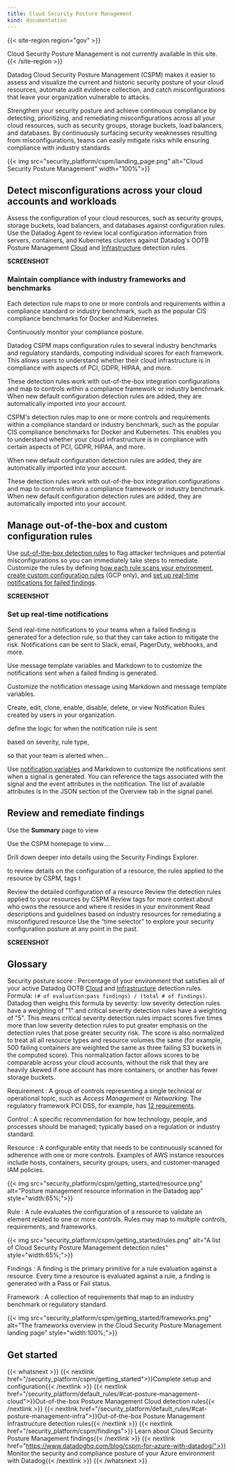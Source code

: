 ```yaml
---
title: Cloud Security Posture Management
kind: documentation
---
```


{{< site-region region="gov" >}}
<div class="alert alert-warning">
Cloud Security Posture Management is not currently available in this site.
</div>
{{< /site-region >}}

Datadog Cloud Security Posture Management (CSPM) makes it easier to assess and visualize the current and historic security posture of your cloud resources, automate audit evidence collection, and catch misconfigurations that leave your organization vulnerable to attacks.

Strengthen your security posture and achieve continuous compliance by detecting, prioritizing, and remediating misconfigurations across all your cloud resources, such as security groups, storage buckets, load balancers, and databases. By continuously surfacing security weaknesses resulting from misconfigurations, teams can easily mitigate risks while ensuring compliance with industry standards.

{{< img src="security_platform/cspm/landing_page.png" alt="Cloud Security Posture Management" width="100%">}}

## Detect misconfigurations across your cloud accounts and workloads

Assess the configuration of your cloud resources, such as security groups, storage buckets, load balancers, and databases against configuration rules. Use the Datadog Agent to review local configuration information from servers, containers, and Kubernetes clusters against Datadog's OOTB Posture Management [Cloud][1] and [Infrastructure][2] detection rules.

**SCREENSHOT**

### Maintain compliance with industry frameworks and benchmarks

Each detection rule maps to one or more controls and requirements within a compliance standard or industry benchmark, such as the popular CIS compliance benchmarks for Docker and Kubernetes.

Continuously monitor your compliance posture.

Datadog CSPM maps configuration rules to several industry benchmarks and regulatory standards, computing individual scores for each framework. This allows users to understand whether their cloud infrastructure is in compliance with aspects of PCI, GDPR, HIPAA, and more.

These detection rules work with out-of-the-box integration configurations and map to controls within a compliance framework or industry benchmark. When new default configuration detection rules are added, they are automatically imported into your account.

CSPM's detection rules map to one or more controls and requirements within a compliance standard or industry benchmark, such as the popular CIS compliance benchmarks for Docker and Kubernetes. This enables you to understand whether your cloud infrastructure is in compliance with certain aspects of PCI, GDPR, HIPAA, and more.

When new default configuration detection rules are added, they are automatically imported into your account.

These detection rules work with out-of-the-box integration configurations and map to controls within a compliance framework or industry benchmark. When new default configuration detection rules are added, they are automatically imported into your account.

## Manage out-of-the-box and custom configuration rules

Use [out-of-the-box detection rules][7] to flag attacker techniques and potential misconfigurations so you can immediately take steps to remediate. Customize the rules by defining [how each rule scans your environment][6], [create custom configuration rules][8] (GCP only), and [set up real-time notifications for failed findings](#set-up-real-time-notifications).

**SCREENSHOT**

### Set up real-time notifications

Send real-time notifications to your teams when a failed finding is generated for a detection rule, so that they can take action to mitigate the risk. Notifications can be sent to Slack, email, PagerDuty, webhooks, and more.

Use message template variables and Markdown to to customize the notifications sent when a failed finding is generated.

Customize the notification message using Markdown and message template variables.

Create, edit, clone, enable, disable, delete, or view Notification Rules created by users in your organization.

define the logic for when the notification rule is sent

based on severity, rule type, 

so that your team is alerted when...

Use [notification variables][1] and Markdown to customize the notifications sent when a signal is generated. You can reference the tags associated with the signal and the event attributes in the notification. The list of available attributes is in the JSON section of the Overview tab in the signal panel.

## Review and remediate findings

Use the **Summary** page to view 

Use the CSPM homepage to view.... 

Drill down deeper into details using the Security Findings Explorer.

to review details on the configuration of a resource, the rules applied to the resource by CSPM, tags t

Review the detailed configuration of a resource
Review the detection rules applied to your resources by CSPM
Review tags for more context about who owns the resource and where it resides in your environment
Read descriptions and guidelines based on industry resources for remediating a misconfigured resource
Use the “time selector” to explore your security configuration posture at any point in the past.

**SCREENSHOT**

## Glossary

Security posture score
: Percentage of your environment that satisfies all of your active Datadog OOTB [Cloud][1] and [Infrastructure][2] detection rules. Formula: `(# of evaluation:pass findings) / (total # of findings)`. Datadog then weighs this formula by severity: low severity detection rules have a weighting of "1" and critical severity detection rules have a weighting of "5". This means critical severity detection rules impact scores five times more than low severity detection rules to put greater emphasis on the detection rules that pose greater security risk. The score is also normalized to treat all all resource types and resource volumes the same (for example, 500 failing containers are weighted the same as three failing S3 buckets in the computed score). This normalization factor allows scores to be comparable across your cloud accounts, without the risk that they are heavily skewed if one account has more containers, or another has fewer storage buckets.

Requirement
: A group of controls representing a single technical or operational topic, such as _Access Management_ or _Networking_. The regulatory framework PCI DSS, for example, has [12 requirements][5].

Control
: A specific recommendation for how technology, people, and processes should be managed; typically based on a regulation or industry standard.

Resource
: A configurable entity that needs to be continuously scanned for adherence with one or more controls. Examples of AWS instance resources include hosts, containers, security groups, users, and customer-managed IAM policies.

  {{< img src="security_platform/cspm/getting_started/resource.png" alt="Posture management resource information in the Datadog app" style="width:65%;">}}

Rule
: A rule evaluates the configuration of a resource to validate an element related to one or more controls. Rules may map to multiple controls, requirements, and frameworks.

  {{< img src="security_platform/cspm/getting_started/rules.png" alt="A list of Cloud Security Posture Management detection rules" style="width:65%;">}}

Findings
: A finding is the primary primitive for a rule evaluation against a resource. Every time a resource is evaluated against a rule, a finding is generated with a Pass or Fail status.

Framework
: A collection of requirements that map to an industry benchmark or regulatory standard.

  {{< img src="security_platform/cspm/getting_started/frameworks.png" alt="The frameworks overview in the Cloud Security Posture Management landing page" style="width:100%;">}}

## Get started

{{< whatsnext >}}
  {{< nextlink href="/security_platform/cspm/getting_started">}}Complete setup and configuration{{< /nextlink >}}
  {{< nextlink href="/security_platform/default_rules/#cat-posture-management-cloud">}}Out-of-the-box Posture Management Cloud detection rules{{< /nextlink >}}
  {{< nextlink href="/security_platform/default_rules/#cat-posture-management-infra">}}Out-of-the-box Posture Management Infrastructure detection rules{{< /nextlink >}}
  {{< nextlink href="/security_platform/cspm/findings">}} Learn about Cloud Security Posture Management findings{{< /nextlink >}}
  {{< nextlink href="https://www.datadoghq.com/blog/cspm-for-azure-with-datadog/">}} Monitor the security and compliance posture of your Azure environment with Datadog{{< /nextlink >}}
{{< /whatsnext >}}

[1]: /security_platform/default_rules/#cat-posture-management-cloud
[2]: /security_platform/default_rules/#cat-posture-management-infra
[3]: https://app.datadoghq.com/security/compliance/homepage
[4]: /security_platform/cspm/findings
[5]: https://www.pcisecuritystandards.org/pci_security/maintaining_payment_security
[6]: /security_platform/cspm/frameworks_and_benchmarks#customize-how-your-environment-is-scanned-by-each-rule
[7]: /security_platform/default_rules/#cat-posture-management-cloud
[8]: /security_platform/cspm/custom_rules